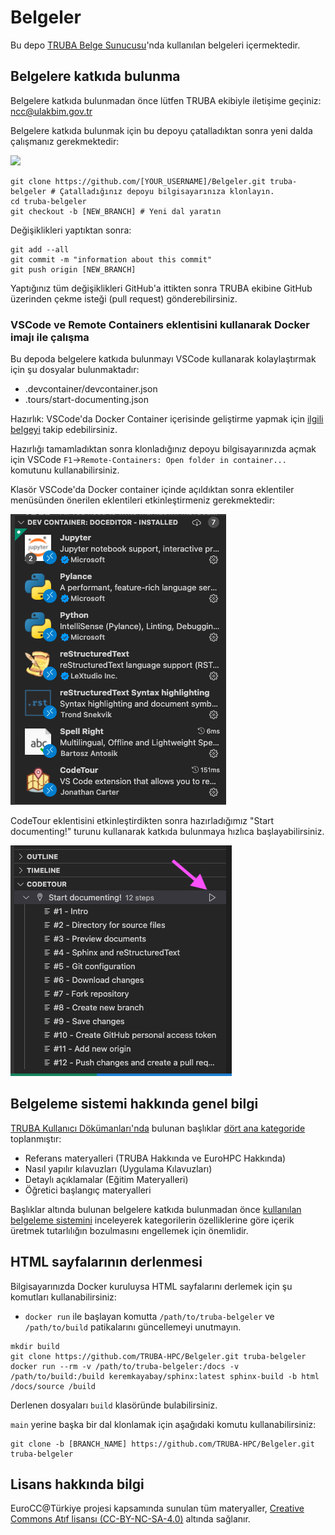 # Belgeler

Bu depo [TRUBA Belge Sunucusu](http://docs.truba.gov.tr)'nda kullanılan belgeleri içermektedir.

## Belgelere katkıda bulunma

Belgelere katkıda bulunmadan önce lütfen TRUBA ekibiyle iletişime geçiniz: ncc@ulakbim.gov.tr

Belgelere katkıda bulunmak için bu depoyu çatalladıktan sonra yeni dalda çalışmanız gerekmektedir:

![](fork.png)

```
git clone https://github.com/[YOUR_USERNAME]/Belgeler.git truba-belgeler # Çatalladığınız depoyu bilgisayarınıza klonlayın.
cd truba-belgeler
git checkout -b [NEW_BRANCH] # Yeni dal yaratın
```

Değişiklikleri yaptıktan sonra:

```
git add --all
git commit -m "information about this commit"
git push origin [NEW_BRANCH]
```

Yaptığınız tüm değişiklikleri GitHub'a ittikten sonra TRUBA ekibine GitHub üzerinden çekme isteği (pull request) gönderebilirsiniz.

### VSCode ve Remote Containers eklentisini kullanarak Docker imajı ile çalışma

Bu depoda belgelere katkıda bulunmayı VSCode kullanarak kolaylaştırmak için şu dosyalar bulunmaktadır:
- .devcontainer/devcontainer.json
- .tours/start-documenting.json

Hazırlık: VSCode'da Docker Container içerisinde geliştirme yapmak için [ilgili belgeyi](https://code.visualstudio.com/docs/remote/containers) takip edebilirsiniz.

Hazırlığı tamamladıktan sonra klonladığınız depoyu bilgisayarınızda açmak için VSCode `F1`&rarr;`Remote-Containers: Open folder in container...` komutunu kullanabilirsiniz.

Klasör VSCode'da Docker container içinde açıldıktan sonra eklentiler menüsünden önerilen eklentileri etkinleştirmeniz gerekmektedir:

![](remote-container-extensions.png)

CodeTour eklentisini etkinleştirdikten sonra hazırladığımız "Start documenting!" turunu kullanarak katkıda bulunmaya hızlıca başlayabilirsiniz.

![](codetour.png)

## Belgeleme sistemi hakkında genel bilgi

[TRUBA Kullanıcı Dökümanları'nda](https://docs.truba.gov.tr) bulunan başlıklar [dört ana kategoride](https://diataxis.fr/) toplanmıştır:
- Referans materyalleri (TRUBA Hakkında ve EuroHPC Hakkında)
- Nasıl yapılır kılavuzları (Uygulama Kılavuzları)
- Detaylı açıklamalar (Eğitim Materyalleri)
- Öğretici başlangıç materyalleri

Başlıklar altında bulunan belgelere katkıda bulunmadan önce [kullanılan belgeleme sistemini](https://www.youtube.com/watch?v=t4vKPhjcMZg) inceleyerek kategorilerin özelliklerine göre içerik üretmek tutarlılığın bozulmasını engellemek için önemlidir.

## HTML sayfalarının derlenmesi

Bilgisayarınızda Docker kuruluysa HTML sayfalarını derlemek için şu komutları kullanabilirsiniz:
- ``docker run`` ile başlayan komutta ``/path/to/truba-belgeler`` ve ``/path/to/build`` patikalarını güncellemeyi unutmayın.

```
mkdir build
git clone https://github.com/TRUBA-HPC/Belgeler.git truba-belgeler
docker run --rm -v /path/to/truba-belgeler:/docs -v /path/to/build:/build keremkayabay/sphinx:latest sphinx-build -b html /docs/source /build
```

Derlenen dosyaları ``build`` klasöründe bulabilirsiniz.

``main`` yerine başka bir dal klonlamak için aşağıdaki komutu kullanabilirsiniz:

```
git clone -b [BRANCH_NAME] https://github.com/TRUBA-HPC/Belgeler.git truba-belgeler
```

## Lisans hakkında bilgi

EuroCC@Türkiye projesi kapsamında sunulan tüm materyaller, [Creative Commons Atıf lisansı (CC-BY-NC-SA-4.0)](https://creativecommons.org/licenses/by-nc-sa/4.0/) altında sağlanır. 